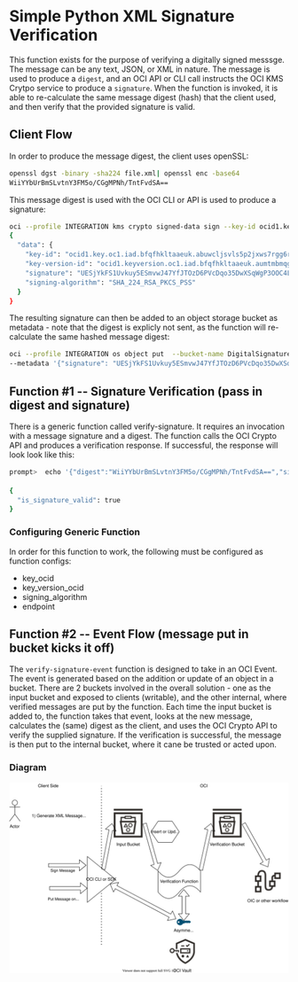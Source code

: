 # Simple Python XML Signature Verification

This function exists for the purpose of verifying a digitally signed messsge.  The message can be any text, JSON, or XML in nature.  The message is used to produce a `digest`, and an OCI API or CLI call instructs the OCI KMS Crytpo service to produce a `signature`.  When the function is invoked, it is able to re-calculate the same message digest (hash) that the client used, and then verify that the provided signature is valid. 

## Client Flow
In order to produce the message digest, the client uses openSSL:
```bash
openssl dgst -binary -sha224 file.xml| openssl enc -base64
WiiYYbUrBmSLvtnY3FM5o/CGgMPNh/TntFvdSA==
```
This message digest is used with the OCI CLI or API is used to produce a signature:
```bash
oci --profile INTEGRATION kms crypto signed-data sign --key-id ocid1.key.oc1.iad.bfqfhkltaaeuk.abuwcljsvls5p2jxws7rgg6rmv6wwhv4d2f3jwpy62moxqkj4zbxtdjdyeva --key-version-id ocid1.keyversion.oc1.iad.bfqfhkltaaeuk.aumtmbmqgsiaa.abuwcljsrsaiwd7zsw4oouaiejiwk3jmahexmyizjkmkdxozxuwtqsauh5yq --message-type DIGEST --message "WiiYYbUrBmSLvtnY3FM5o/CGgMPNh/TntFvdSA==" --signing-algorithm SHA_224_RSA_PKCS_PSS --endpoint https://bfqfhkltaaeuk-crypto.kms.us-ashburn-1.oraclecloud.com
{
  "data": {
    "key-id": "ocid1.key.oc1.iad.bfqfhkltaaeuk.abuwcljsvls5p2jxws7rgg6rmv6wwhv4d2f3jwpy62moxqkj4zbxtdjdyeva",
    "key-version-id": "ocid1.keyversion.oc1.iad.bfqfhkltaaeuk.aumtmbmqgsiaa.abuwcljsrsaiwd7zsw4oouaiejiwk3jmahexmyizjkmkdxozxuwtqsauh5yq",
    "signature": "UESjYkFS1Uvkuy5ESmvwJ47YfJTOzD6PVcDqo35DwXSqWgP3OOC4L+xnGMtJT8qbsws8DC+I63FjkP9b7wPxV+FpjVTXTQYf+SwXvlK7zqWeXBoHjLlo5BcUnCMF+4S6kTcq7RNdh6YcCtODdZ8uncSY/RrenjaqyQrjdnVKvSaS25gkmew5m6scprt6ZakDbKUe/G98TL+KWtmSINlIng0oeJWMTaCYkFXNN8lV04wOfE5uCCXQXjhGuNTanvyig+cRbbfxoORa6nO8+y4ffquQ+kE4hLB5K4pMgridqpEEPBP45r3Kg5vjdGshnCbHuOcIigVUQWKf8JASgCVjZw==",
    "signing-algorithm": "SHA_224_RSA_PKCS_PSS"
  }
}
```
The resulting signature can then be added to an object storage bucket as metadata - note that the digest is explicly not sent, as the function will re-calculate the same hashed message digest:
```bash
oci --profile INTEGRATION os object put  --bucket-name DigitalSignatureBucket --file file.xml \
--metadata '{"signature": "UESjYkFS1Uvkuy5ESmvwJ47YfJTOzD6PVcDqo35DwXSqWgP3OOC4L+xnGMtJT8qbsws8DC+I63FjkP9b7wPxV+FpjVTXTQYf+SwXvlK7zqWeXBoHjLlo5BcUnCMF+4S6kTcq7RNdh6YcCtODdZ8uncSY/RrenjaqyQrjdnVKvSaS25gkmew5m6scprt6ZakDbKUe/G98TL+KWtmSINlIng0oeJWMTaCYkFXNN8lV04wOfE5uCCXQXjhGuNTanvyig+cRbbfxoORa6nO8+y4ffquQ+kE4hLB5K4pMgridqpEEPBP45r3Kg5vjdGshnCbHuOcIigVUQWKf8JASgCVjZw=="}'
```

## Function #1 -- Signature Verification (pass in digest and signature)
There is a generic function called verify-signature.  It requires an invocation with a message signature and a digest.  The function calls the OCI Crypto API and produces a verification response.  If successful, the response will look look like this:
```bash
prompt>  echo '{"digest":"WiiYYbUrBmSLvtnY3FM5o/CGgMPNh/TntFvdSA==","signature":"UESjYkFS1Uvkuy5ESmvwJ47YfJTOzD6PVcDqo35DwXSqWgP3OOC4L+xnGMtJT8qbsws8DC+I63FjkP9b7wPxV+FpjVTXTQYf+SwXvlK7zqWeXBoHjLlo5BcUnCMF+4S6kTcq7RNdh6YcCtODdZ8uncSY/RrenjaqyQrjdnVKvSaS25gkmew5m6scprt6ZakDbKUe/G98TL+KWtmSINlIng0oeJWMTaCYkFXNN8lV04wOfE5uCCXQXjhGuNTanvyig+cRbbfxoORa6nO8+y4ffquQ+kE4hLB5K4pMgridqpEEPBP45r3Kg5vjdGshnCbHuOcIigVUQWKf8JASgCVjZw=="}' |fn invoke FunctionsApp verify-signature

{
  "is_signature_valid": true
}
```
### Configuring Generic Function
In order for this function to work, the following must be configured as function configs:
- key_ocid
- key_version_ocid
- signing_algorithm
- endpoint

## Function #2 -- Event Flow (message put in bucket kicks it off)
The `verify-signature-event` function is designed to take in an OCI Event.  The event is generated based on the addition or update of an object in a bucket.  There are 2 buckets involved in the overall solution - one as the input bucket and exposed to clients (writable), and the other internal, where verified messages are put by the function.  Each time the input bucket is added to, the function takes that event, looks at the new message, calculates the (same) digest as the client, and uses the OCI Crypto API to verify the supplied signature.  If the verification is successful, the message is then put to the internal bucket, where it cane be trusted or acted upon.

### Diagram
![Diagram](images/DigitalSignatureFlow.svg)
